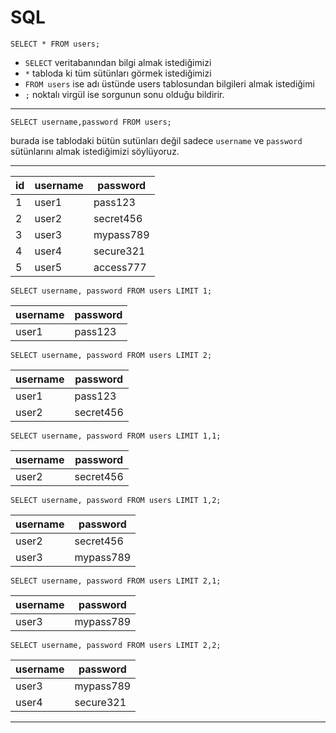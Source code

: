 # SQL

`SELECT * FROM users;`  
* `SELECT` veritabanından bilgi almak istediğimizi
* `*` tabloda ki tüm sütünları görmek istediğimizi
* `FROM users` ise adı üstünde users tablosundan bilgileri almak istediğimi
* `;` noktalı virgül ise sorgunun sonu olduğu bildirir.

---

`SELECT username,password FROM users;`

burada ise tablodaki bütün sutünları değil sadece `username` ve `password` sütünlarını almak istediğimizi söylüyoruz.

---

| id | username  | password   |
|----|-----------|------------|
| 1  | user1     | pass123    |
| 2  | user2     | secret456  |
| 3  | user3     | mypass789  |
| 4  | user4     | secure321  |
| 5  | user5     | access777  |


`SELECT username, password FROM users LIMIT 1;` 

| username  | password   |
|-----------|------------|
| user1     | pass123    |


`SELECT username, password FROM users LIMIT 2;`

| username  | password   |
|-----------|------------|
| user1     | pass123    |
| user2     | secret456  |


`SELECT username, password FROM users LIMIT 1,1;`

| username  | password   |
|-----------|------------|
| user2     | secret456  |


`SELECT username, password FROM users LIMIT 1,2;`

| username  | password   |
|-----------|------------|
| user2     | secret456  |
| user3     | mypass789  |


`SELECT username, password FROM users LIMIT 2,1;`

| username  | password   |
|-----------|------------|
| user3     | mypass789  |


`SELECT username, password FROM users LIMIT 2,2;`

| username  | password   |
|-----------|------------|
| user3     | mypass789  |
| user4     | secure321  |

---


